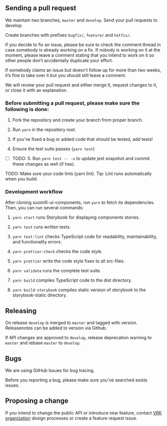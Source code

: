 ## Sending a pull request

We maintain two branches, `master` and `develop`. Send your pull requests to develop.

Create branches with prefixes `bugfix/`, `feature/` and `hotfix/`.

If you decide to fix an issue, please be sure to check the comment thread in case somebody is already working on a fix. If nobody is working on it at the moment, please leave a comment stating that you intend to work on it so other people don’t accidentally duplicate your effort.

If somebody claims an issue but doesn’t follow up for more than two weeks, it’s fine to take over it but you should still leave a comment.

We will review your pull request and either merge it, request changes to it, or close it with an explanation.

### Before submitting a pull request, please make sure the following is done:

1. Fork the repository and create your branch from proper branch.

2. Run `yarn` in the repository root.

3. If you’ve fixed a bug or added code that should be tested, add tests!

4. Ensure the test suite passes (`yarn test`)

- [ ] TODO: 5. Run `yarn test -- -u` to update jest snapshot and commit these changes as well (if has).

TODO: Make sure your code lints (yarn lint). Tip: Lint runs automatically when you build.

### Development workflow

After cloning suomifi-ui-components, run `yarn` to fetch its dependencies. Then, you can run several commands:

1. `yarn start` runs Storybook for displaying components stories.

2. `yarn test` runs written tests.

3. `yarn test:lint` checks TypeScript code for readability, maintainability, and functionality errors.

4. `yarn prettier:check` checks the code style.

5. `yarn prettier` write the code style fixes to all src-files.

6. `yarn validate` runs the complete test suite.

7. `yarn build` compiles TypeScript code to the dist directory.

8. `yarn build-storybook` compiles static version of storybook to the storybook-static directory.

## Releasing

On release `develop` is merged to `master` and tagged with version. Releasenotes can be added to version via Github.

If API changes are approved to `develop`, release deprecation warning to `master` and rebase `master` to `develop`.

## Bugs

We are using GitHub Issues for bug tracing.

Before you reporting a bug, please make sure you've searched exists issues.

## Proposing a change

If you intend to change the public API or introduce new feature, contact [VRK organization](https://github.com/vrk-kpa) design processes or create a feature request issue.
